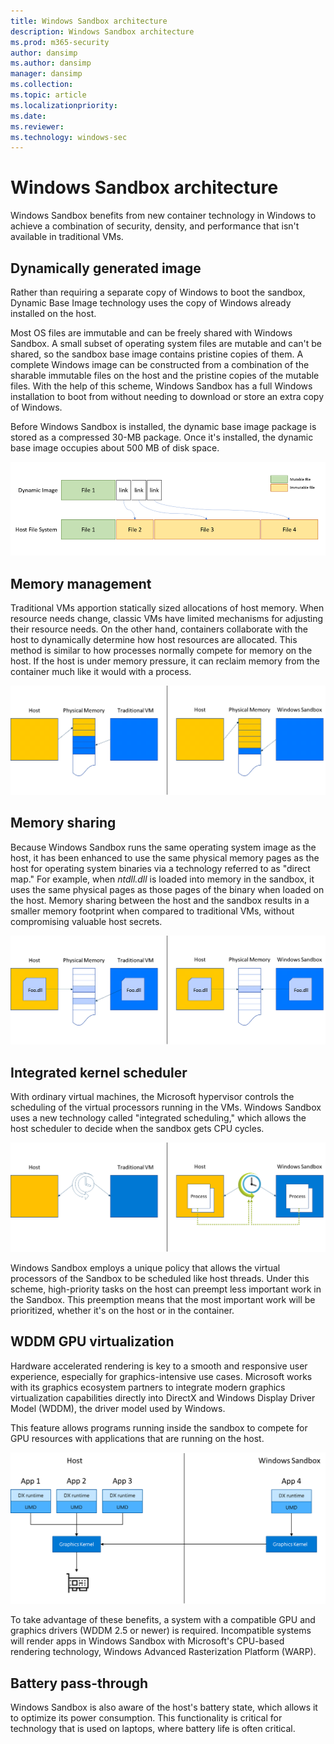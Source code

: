 ```yaml
---
title: Windows Sandbox architecture
description: Windows Sandbox architecture
ms.prod: m365-security
author: dansimp
ms.author: dansimp
manager: dansimp
ms.collection: 
ms.topic: article
ms.localizationpriority: 
ms.date: 
ms.reviewer: 
ms.technology: windows-sec
---
```


# Windows Sandbox architecture

Windows Sandbox benefits from new container technology in Windows to achieve a combination of security, density, and performance that isn't available in traditional VMs.

## Dynamically generated image

Rather than requiring a separate copy of Windows to boot the sandbox, Dynamic Base Image technology uses the copy of Windows already installed on the host.

Most OS files are immutable and can be freely shared with Windows Sandbox. A small subset of operating system files are mutable and can't be shared, so the sandbox base image contains pristine copies of them. A complete Windows image can be constructed from a combination of the sharable immutable files on the host and the pristine copies of the mutable files. With the help of this scheme, Windows Sandbox has a full Windows installation to boot from without needing to download or store an extra copy of Windows.
 
Before Windows Sandbox is installed, the dynamic base image package is stored as a compressed 30-MB package. Once it's installed, the dynamic base image occupies about 500 MB of disk space.

![A chart compares scale of dynamic image of files and links with the host file system.](images/1-dynamic-host.png)

## Memory management

Traditional VMs apportion statically sized allocations of host memory. When resource needs change, classic VMs have limited mechanisms for adjusting their resource needs. On the other hand, containers collaborate with the host to dynamically determine how host resources are allocated. This method is similar to how processes normally compete for memory on the host. If the host is under memory pressure, it can reclaim memory from the container much like it would with a process.

![A chart compares memory sharing in Windows Sandbox versus a traditional VM.](images/2-dynamic-working.png)

## Memory sharing

Because Windows Sandbox runs the same operating system image as the host, it has been enhanced to use the same physical memory pages as the host for operating system binaries via a technology referred to as "direct map." For example, when *ntdll.dll* is loaded into memory in the sandbox, it uses the same physical pages as those pages of the binary when loaded on the host. Memory sharing between the host and the sandbox results in a smaller memory footprint when compared to traditional VMs, without compromising valuable host secrets.

![A chart compares the memory footprint in Windows Sandbox versus a traditional VM.](images/3-memory-sharing.png)

## Integrated kernel scheduler

With ordinary virtual machines, the Microsoft hypervisor controls the scheduling of the virtual processors running in the VMs. Windows Sandbox uses a new technology called "integrated scheduling," which allows the host scheduler to decide when the sandbox gets CPU cycles.

![A chart compares the scheduling in Windows Sandbox versus a traditional VM.](images/4-integrated-kernal.png)

Windows Sandbox employs a unique policy that allows the virtual processors of the Sandbox to be scheduled like host threads. Under this scheme, high-priority tasks on the host can preempt less important work in the Sandbox. This preemption means that the most important work will be prioritized, whether it's on the host or in the container.
 
## WDDM GPU virtualization

Hardware accelerated rendering is key to a smooth and responsive user experience, especially for graphics-intensive use cases. Microsoft works with its graphics ecosystem partners to integrate modern graphics virtualization capabilities directly into DirectX and Windows Display Driver Model (WDDM), the driver model used by Windows.

This feature allows programs running inside the sandbox to compete for GPU resources with applications that are running on the host.

![A chart illustrates graphics kernel use in Sandbox managed alongside apps on the host.](images/5-wddm-gpu-virtualization.png)

To take advantage of these benefits, a system with a compatible GPU and graphics drivers (WDDM 2.5 or newer) is required. Incompatible systems will render apps in Windows Sandbox with Microsoft's CPU-based rendering technology, Windows Advanced Rasterization Platform (WARP).
 
## Battery pass-through

Windows Sandbox is also aware of the host's battery state, which allows it to optimize its power consumption. This functionality is critical for technology that is used on laptops, where battery life is often critical.
